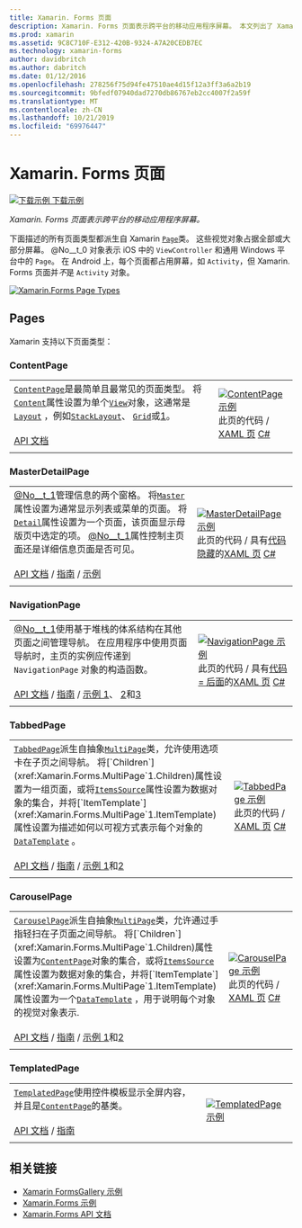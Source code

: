 ```yaml
---
title: Xamarin. Forms 页面
description: Xamarin. Forms 页面表示跨平台的移动应用程序屏幕。 本文列出了 Xamarin. Forms 中包含的页面。
ms.prod: xamarin
ms.assetid: 9C8C710F-E312-420B-9324-A7A20CEDB7EC
ms.technology: xamarin-forms
author: davidbritch
ms.author: dabritch
ms.date: 01/12/2016
ms.openlocfilehash: 278256f75d94fe47510ae4d15f12a3ff3a6a2b19
ms.sourcegitcommit: 9bfedf07940dad7270db86767eb2cc4007f2a59f
ms.translationtype: MT
ms.contentlocale: zh-CN
ms.lasthandoff: 10/21/2019
ms.locfileid: "69976447"
---
```

# <a name="xamarinforms-pages"></a>Xamarin. Forms 页面

[![下载示例](~/media/shared/download.png) 下载示例](https://docs.microsoft.com/samples/xamarin/xamarin-forms-samples/formsgallery/)

_Xamarin. Forms 页面表示跨平台的移动应用程序屏幕。_

下面描述的所有页面类型都派生自 Xamarin [`Page`](xref:Xamarin.Forms.Page)类。 这些视觉对象占据全部或大部分屏幕。 @No__t_0 对象表示 iOS 中的 `ViewController` 和通用 Windows 平台中的 `Page`。 在 Android 上，每个页面都占用屏幕，如 `Activity`，但 Xamarin. Forms 页面并*不*是 `Activity` 对象。

[![](pages-images/pages-sml.png "Xamarin.Forms Page Types")](pages-images/pages.png#lightbox "Xamarin.Forms Page Types")

## <a name="pages"></a>Pages

Xamarin 支持以下页面类型：

<a name="contentPage" />

### <a name="contentpage"></a>ContentPage

|     |     |
| --- | --- |
| [`ContentPage`](xref:Xamarin.Forms.ContentPage)是最简单且最常见的页面类型。 将[`Content`](xref:Xamarin.Forms.ContentPage.Content)属性设置为单个[`View`](views.md)对象，这通常是[`Layout`](layouts.md) ，例如[`StackLayout`](layouts.md#stackLayout)、 [`Grid`](layouts.md#grid)或[1](layouts.md#scrollView)。<br /><br />[API 文档](xref:Xamarin.Forms.ContentPage) | [![ContentPage 示例](pages-images/ContentPage.png "ContentPage 示例")](pages-images/ContentPage-Large.png#lightbox "ContentPage 示例")<br />此页的代码  / [XAML 页](https://github.com/xamarin/xamarin-forms-samples/blob/master/FormsGallery/FormsGallery/FormsGallery/XamlExamples/ContentPageDemoPage.xaml) [ C# ](https://github.com/xamarin/xamarin-forms-samples/blob/master/FormsGallery/FormsGallery/FormsGallery/CodeExamples/ContentPageDemoPage.cs) |
|     |     |

### <a name="masterdetailpage"></a>MasterDetailPage

|     |     |
| --- | --- |
| [@No__t_1](xref:Xamarin.Forms.MasterDetailPage)管理信息的两个窗格。 将[`Master`](xref:Xamarin.Forms.MasterDetailPage.Master)属性设置为通常显示列表或菜单的页面。 将[`Detail`](xref:Xamarin.Forms.MasterDetailPage.Detail)属性设置为一个页面，该页面显示母版页中选定的项。 [@No__t_1](xref:Xamarin.Forms.MasterDetailPage.IsPresented)属性控制主页面还是详细信息页面是否可见。<br /><br />[API 文档](xref:Xamarin.Forms.MasterDetailPage) / [指南](~/xamarin-forms/app-fundamentals/navigation/master-detail-page.md) / [示例](https://docs.microsoft.com/samples/xamarin/xamarin-forms-samples/navigation-masterdetailpage) | [![MasterDetailPage 示例](pages-images/MasterDetailPage.png "MasterDetailPage 示例")](pages-images/MasterDetailPage-Large.png#lightbox "MasterDetailPage 示例")<br />此页的代码  /  具有[代码隐藏](https://github.com/xamarin/xamarin-forms-samples/blob/master/FormsGallery/FormsGallery/FormsGallery/XamlExamples/MasterDetailPageDemoPage.xaml.cs)的[XAML 页](https://github.com/xamarin/xamarin-forms-samples/blob/master/FormsGallery/FormsGallery/FormsGallery/XamlExamples/MasterDetailPageDemoPage.xaml) [ C# ](https://github.com/xamarin/xamarin-forms-samples/blob/master/FormsGallery/FormsGallery/FormsGallery/CodeExamples/MasterDetailPageDemoPage.cs) |
|     |     |

### <a name="navigationpage"></a>NavigationPage

|     |     |
| --- | --- |
| [@No__t_1](xref:Xamarin.Forms.NavigationPage)使用基于堆栈的体系结构在其他页面之间管理导航。 在应用程序中使用页面导航时，主页的实例应传递到 `NavigationPage` 对象的构造函数。<br /><br />[API 文档](xref:Xamarin.Forms.NavigationPage) / [指南](~/xamarin-forms/app-fundamentals/navigation/hierarchical.md) / [示例 1](https://docs.microsoft.com/samples/xamarin/xamarin-forms-samples/navigation-hierarchical)、 [2](https://docs.microsoft.com/samples/xamarin/xamarin-forms-samples/navigation-passingdata)和[3](https://docs.microsoft.com/samples/xamarin/xamarin-forms-samples/navigation-loginflow)  | [![NavigationPage 示例](pages-images/NavigationPage.png "NavigationPage 示例")](pages-images/NavigationPage-Large.png#lightbox "NavigationPage 示例")<br />此页的代码  /  具有[代码 = 后面](https://github.com/xamarin/xamarin-forms-samples/blob/master/FormsGallery/FormsGallery/FormsGallery/XamlExamples/NavigationPageDemoPage.xaml.cs)的[XAML 页](https://github.com/xamarin/xamarin-forms-samples/blob/master/FormsGallery/FormsGallery/FormsGallery/XamlExamples/NavigationPageDemoPage.xaml) [ C# ](https://github.com/xamarin/xamarin-forms-samples/blob/master/FormsGallery/FormsGallery/FormsGallery/CodeExamples/NavigationPageDemoPage.cs) |
|     |     |

### <a name="tabbedpage"></a>TabbedPage

|     |     |
| --- | --- |
| [`TabbedPage`](xref:Xamarin.Forms.TabbedPage)派生自抽象[`MultiPage`](xref:Xamarin.Forms.MultiPage`1)类，允许使用选项卡在子页之间导航。 将[`Children`](xref:Xamarin.Forms.MultiPage`1.Children)属性设置为一组页面，或将[`ItemsSource`](xref:Xamarin.Forms.MultiPage`1.ItemsSource)属性设置为数据对象的集合，并将[`ItemTemplate`](xref:Xamarin.Forms.MultiPage`1.ItemTemplate)属性设置为描述如何以可视方式表示每个对象的[`DataTemplate`](xref:Xamarin.Forms.DataTemplate) 。<br /><br />[API 文档](xref:Xamarin.Forms.TabbedPage) / [指南](~/xamarin-forms/app-fundamentals/navigation/tabbed-page.md) / [示例 1](https://docs.microsoft.com/samples/xamarin/xamarin-forms-samples/navigation-tabbedpage)和[2](https://docs.microsoft.com/samples/xamarin/xamarin-forms-samples/navigation-tabbedpagewithnavigationpage) | [![TabbedPage 示例](pages-images/TabbedPage.png "TabbedPage 示例")](pages-images/TabbedPage-Large.png#lightbox "TabbedPage 示例")<br />此页的代码  / [XAML 页](https://github.com/xamarin/xamarin-forms-samples/blob/master/FormsGallery/FormsGallery/FormsGallery/XamlExamples/TabbedPageDemoPage.xaml) [ C# ](https://github.com/xamarin/xamarin-forms-samples/blob/master/FormsGallery/FormsGallery/FormsGallery/CodeExamples/TabbedPageDemoPage.cs) |
|     |     |

### <a name="carouselpage"></a>CarouselPage

|     |     |
| --- | --- |
| [`CarouselPage`](xref:Xamarin.Forms.CarouselPage)派生自抽象[`MultiPage`](xref:Xamarin.Forms.MultiPage`1)类，允许通过手指轻扫在子页面之间导航。 将[`Children`](xref:Xamarin.Forms.MultiPage`1.Children)属性设置为[`ContentPage`](#contentPage)对象的集合，或将[`ItemsSource`](xref:Xamarin.Forms.MultiPage`1.ItemsSource)属性设置为数据对象的集合，并将[`ItemTemplate`](xref:Xamarin.Forms.MultiPage`1.ItemTemplate)属性设置为一个[`DataTemplate`](xref:Xamarin.Forms.DataTemplate) ，用于说明每个对象的视觉对象表示.<br /><br />[API 文档](xref:Xamarin.Forms.CarouselPage) / [指南](~/xamarin-forms/app-fundamentals/navigation/carousel-page.md) / [示例 1](https://docs.microsoft.com/samples/xamarin/xamarin-forms-samples/navigation-carouselpage)和[2](https://docs.microsoft.com/samples/xamarin/xamarin-forms-samples/navigation-carouselpagetemplate) | [![CarouselPage 示例](pages-images/CarouselPage.png "CarouselPage 示例")](pages-images/CarouselPage-Large.png#lightbox "CarouselPage 示例")<br />此页的代码  / [XAML 页](https://github.com/xamarin/xamarin-forms-samples/blob/master/FormsGallery/FormsGallery/FormsGallery/XamlExamples/CarouselPageDemoPage.xaml) [ C# ](https://github.com/xamarin/xamarin-forms-samples/blob/master/FormsGallery/FormsGallery/FormsGallery/CodeExamples/CarouselPageDemoPage.cs) |
|     |     |

### <a name="templatedpage"></a>TemplatedPage

|     |     |
| --- | --- |
| [`TemplatedPage`](xref:Xamarin.Forms.TemplatedPage)使用控件模板显示全屏内容，并且是[`ContentPage`](#contentPage)的基类。<br /><br />[API 文档](xref:Xamarin.Forms.TemplatedPage) / [指南](~/xamarin-forms/app-fundamentals/templates/control-templates/index.md) | [![TemplatedPage 示例](pages-images/TemplatedPage.png "TemplatedPage 示例")](pages-images/TemplatedPage.png "TemplatedPage 示例") |
|     |     |

## <a name="related-links"></a>相关链接

- [Xamarin FormsGallery 示例](https://docs.microsoft.com/samples/xamarin/xamarin-forms-samples/formsgallery)
- [Xamarin.Forms 示例](https://docs.microsoft.com/samples/browse/?products=xamarin&term=Xamarin.Forms)
- [Xamarin.Forms API 文档](https://docs.microsoft.com/dotnet/api/xamarin.forms?view=xamarin-forms)
